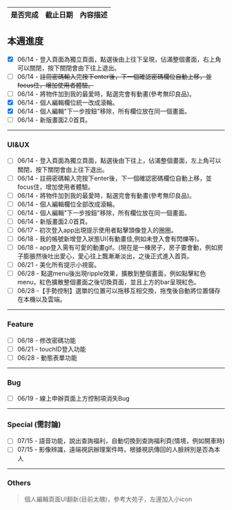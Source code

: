 | 是否完成 | 截止日期 | 內容描述 |
| ------ | ----------- | --------- |
 
## 本週進度
- [x] 06/14 - 登入頁面為獨立頁面，點選後由上往下呈現，佔滿整個畫面，右上角可以關閉，按下關閉會由下往上退出。
- [ ] 06/14 - ~~註冊密碼輸入完按下enter後，下一個確認密碼欄位自動上移，並focus住，增加使用者體驗。~~
- [ ] 06/14 - 將物件加到我的最愛時，點選完會有動畫(參考無印良品)。
- [x] 06/14 - 個人編輯欄位統一改成滾輪。
- [x] 06/14 - 個人編輯"下一步按鈕"移除，所有欄位放在同一個畫面。
- [ ] 06/14 - 新版畫面2.0首頁。
---
### UI&UX
- [ ] 06/14 - 登入頁面為獨立頁面，點選後由下往上，佔滿整個畫面，左上角可以關閉，按下關閉會由上往下退出。
- [ ] 06/14 - 註冊密碼輸入完按下enter後，下一個確認密碼欄位自動上移，並focus住，增加使用者體驗。
- [ ] 06/14 - 將物件加到我的最愛時，點選完會有動畫(參考無印良品)。
- [ ] 06/14 - 個人編輯欄位全部改成滾輪。
- [ ] 06/14 - 個人編輯"下一步按鈕"移除，所有欄位放在同一個畫面。
- [ ] 06/14 - 新版畫面2.0首頁。
- [ ] 06/17 - 初次登入app出現提示使用者點擊頭像登入的圈圈。
- [ ] 06/18 - 我的帳號新增登入狀態UI(有動畫佳,例如未登入會有閃爍等)。
- [ ] 06/18 - app登入需有可愛的動畫gif。(現在是一棟房子，房子要會動，例如房子膨脹然後吐出愛心，愛心往上飄漸漸淡出，之後正式進入首頁。
- [ ] 06/21 - 美化所有提示小視窗。
- [ ] 06/28 - 點選menu後出現ripple效果，擴散到整個畫面，例如點擊紅色menu，紅色擴散整個畫面之後切換頁面，並且上方的bar呈現紅色。
- [ ] 06/28 -【手勢控制】選單的位置可以拖移互相交換，拖曳後自動將位置儲存在本機以及雲端。
---
### Feature
- [ ] 06/18 - 修改密碼功能
- [ ] 06/21 - touchID登入功能
- [ ] 06/28 - 動態表單功能
---
### Bug
- [ ] 06/19 - 線上申辦頁面上方控制項消失Bug
---
### Special (需討論)
- [ ] 07/15 - 語音功能，說出查詢福利，自動切換到查詢福利頁(情境，例如開車時)
- [ ] 07/15 - 影像辨識，遠端視訊辦理案件時，根據視訊傳回的人臉辨別是否為本人
---
### Others
> 個人編輯頁面UI翻新(目前太醜)，參考大苑子，左邊加入小icon
